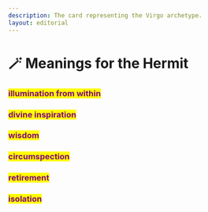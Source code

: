 ```yaml
---
description: The card representing the Virgo archetype.
layout: editorial
---
```


# 🪄 Meanings for the Hermit

### <mark style="color:purple;"></mark>

### <mark style="color:purple;">illumination from within</mark>&#x20;

### <mark style="color:purple;">divine inspiration</mark>&#x20;

### <mark style="color:purple;">wisdom</mark>&#x20;

### <mark style="color:purple;">circumspection</mark>&#x20;

### <mark style="color:purple;">retirement</mark>&#x20;

### <mark style="color:purple;">isolation</mark>

<mark style="color:purple;"></mark>
